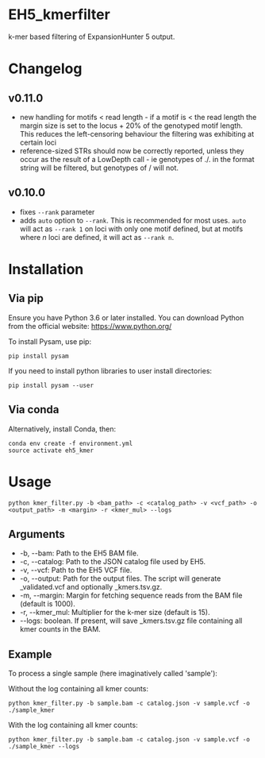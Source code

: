 # EH5_kmerfilter
k-mer based filtering of ExpansionHunter 5 output.

# Changelog

## v0.11.0

- new handling for motifs < read length - if a motif is < the read length the margin size is set to the locus + 20% of the genotyped motif length. This reduces the left-censoring behaviour the filtering was exhibiting at certain loci
- reference-sized STRs should now be correctly reported, unless they occur as the result of a LowDepth call - ie genotypes of ./. in the format string will be filtered, but genotypes of <ref>/<ref> will not.

## v0.10.0

- fixes `--rank` parameter
- adds `auto` option to `--rank`. This is recommended for most uses. `auto` will act as `--rank 1` on loci with only one motif defined, but at motifs where *n* loci are defined, it will act as `--rank n`.

# Installation

## Via pip

Ensure you have Python 3.6 or later installed. You can download Python from the official website: https://www.python.org/

To install Pysam, use pip:

```
pip install pysam
```

If you need to install python libraries to user install directories:

```
pip install pysam --user
```

## Via conda

Alternatively, install Conda, then:

```
conda env create -f environment.yml
source activate eh5_kmer
```

# Usage

```
python kmer_filter.py -b <bam_path> -c <catalog_path> -v <vcf_path> -o <output_path> -m <margin> -r <kmer_mul> --logs
```

## Arguments

* -b, --bam: Path to the EH5 BAM file.
* -c, --catalog: Path to the JSON catalog file used by EH5.
* -v, --vcf: Path to the EH5 VCF file.
* -o, --output: Path for the output files. The script will generate <output>_validated.vcf and optionally <output>_kmers.tsv.gz.
* -m, --margin: Margin for fetching sequence reads from the BAM file (default is 1000).
* -r, --kmer_mul: Multiplier for the k-mer size (default is 15).
* --logs: boolean. If present, will save <output>_kmers.tsv.gz file containing all kmer counts in the BAM.

## Example

To process a single sample (here imaginatively called 'sample'):

Without the log containing all kmer counts:
```
python kmer_filter.py -b sample.bam -c catalog.json -v sample.vcf -o ./sample_kmer
```

With the log containing all kmer counts:
```
python kmer_filter.py -b sample.bam -c catalog.json -v sample.vcf -o ./sample_kmer --logs
```
